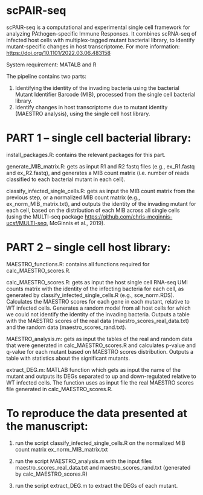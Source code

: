 # scPAIR-seq
scPAIR-seq is a computational and experimental single cell framework for analyzing PAthogen-specific Immune Responses. It combines scRNA-seq of infected host cells with multiplex-tagged mutant bacterial library, to identify mutant-specific changes in host transcriptome.  For more information: https://doi.org/10.1101/2022.03.06.483158

System requirement: MATALB and R

The pipeline contains two parts: 
1) Identifying the identity of the invading bacteria using the bacterial Mutant Identifier Barcode (MIB), processed from the single cell bacterial library.
2) Identify changes in host transcriptome due to mutant identity (MAESTRO analysis), using the single cell host library.


# PART 1 – single cell bacterial library:

install_packages.R: contains the relevant packages for this part.

generate_MIB_matrix.R: gets as input R1 and R2 fastq files (e.g., ex_R1.fastq and ex_R2.fastq), and generates a MIB count matrix (i.e. number of reads classified to each bacterial mutant in each cell).

classify_infected_single_cells.R: gets as input the MIB count matrix from the previous step, or a normalized MIB count matrix (e.g., ex_norm_MIB_matrix.txt), and outputs the identity of the invading mutant for each cell, based on the distribution of each MIB across all single cells (using the MULTI-seq package https://github.com/chris-mcginnis-ucsf/MULTI-seq, McGinnis et al., 2019).

# PART 2 – single cell host library:

MAESTRO_functions.R: contains all functions required for calc_MAESTRO_scores.R.

calc_MAESTRO_scores.R: gets as input the host single cell RNA-seq UMI counts matrix with the identity of the infecting bacteria for each cell, as generated by classify_infected_single_cells.R (e.g., sce_norm.RDS). Calculates the MAESTRO scores for each gene in each mutant, relative to WT infected cells. Generates a random model from all host cells for which we could not identify the identity of the invading bacteria. Outputs a table with the MAESTRO scores of the real data (maestro_scores_real_data.txt) and the random data (maestro_scores_rand.txt).

MAESTRO_analysis.m: gets as input the tables of the real and random data that were generated in calc_MAESTRO_scores.R and calculates p-value and q-value for each mutant based on MAESTRO scores distribution. Outputs a table with statistics about the significant mutants.

extract_DEG.m: MATLAB function which gets as input the name of the mutant and outputs its DEGs separated to up and down-regulated relative to WT infected cells. The function uses as input file the real MAESTRO scores file generated in calc_MAESTRO_scores.R.


# To reproduce the data presented at the manuscript:

1) run the script classify_infected_single_cells.R on the normalized MIB count matrix ex_norm_MIB_matrix.txt

2) run the script MAESTRO_analysis.m with the input files maestro_scores_real_data.txt and maestro_scores_rand.txt (generated by calc_MAESTRO_scores.R)

3) run the script extract_DEG.m to extract the DEGs of each mutant.

